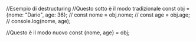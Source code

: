 //Esempio di destructuring
//Questo sotto è il modo tradizionale
const obj = {nome: "Dario", age: 36};
// const nome = obj.nome;
// const age = obj.age;
// console.log(nome, age);

//Questo è il modo nuovo
const {nome, age} = obj;